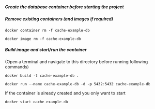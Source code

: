 ##### Create the database container before starting the project

##### Remove existing containers (and images if required)

`docker container rm -f cache-example-db`

`docker image rm -f cache-example-db`

##### Build image and start/run the container
(Open a terminal and navigate to this directory before running following commands)

`docker build -t cache-example-db .`

`docker run --name cache-example-db -d -p 5432:5432 cache-example-db`

If the container is already created and you only want to start

`docker start cache-example-db`
